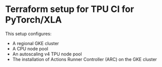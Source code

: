 # Terraform setup for TPU CI for PyTorch/XLA

This setup configures:
* A regional GKE cluster
* A CPU node pool
* An autoscaling v4 TPU node pool
* The installation of Actions Runner Controller (ARC) on the GKE cluster
